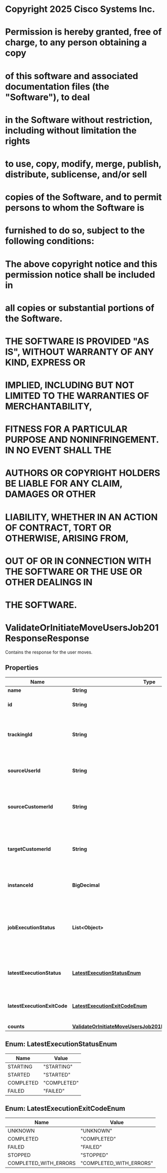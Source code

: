 <!--  Copyright 2025 Cisco Systems Inc.

Permission is hereby granted, free of charge, to any person obtaining a copy
of this software and associated documentation files (the "Software"), to deal
in the Software without restriction, including without limitation the rights
to use, copy, modify, merge, publish, distribute, sublicense, and/or sell
copies of the Software, and to permit persons to whom the Software is
furnished to do so, subject to the following conditions:

The above copyright notice and this permission notice shall be included in
all copies or substantial portions of the Software.

THE SOFTWARE IS PROVIDED "AS IS", WITHOUT WARRANTY OF ANY KIND, EXPRESS OR
IMPLIED, INCLUDING BUT NOT LIMITED TO THE WARRANTIES OF MERCHANTABILITY,
FITNESS FOR A PARTICULAR PURPOSE AND NONINFRINGEMENT. IN NO EVENT SHALL THE
AUTHORS OR COPYRIGHT HOLDERS BE LIABLE FOR ANY CLAIM, DAMAGES OR OTHER
LIABILITY, WHETHER IN AN ACTION OF CONTRACT, TORT OR OTHERWISE, ARISING FROM,
OUT OF OR IN CONNECTION WITH THE SOFTWARE OR THE USE OR OTHER DEALINGS IN
THE SOFTWARE.-->
# Copyright 2025 Cisco Systems Inc.
#
# Permission is hereby granted, free of charge, to any person obtaining a copy
# of this software and associated documentation files (the "Software"), to deal
# in the Software without restriction, including without limitation the rights
# to use, copy, modify, merge, publish, distribute, sublicense, and/or sell
# copies of the Software, and to permit persons to whom the Software is
# furnished to do so, subject to the following conditions:
#
# The above copyright notice and this permission notice shall be included in
# all copies or substantial portions of the Software.
#
# THE SOFTWARE IS PROVIDED "AS IS", WITHOUT WARRANTY OF ANY KIND, EXPRESS OR
# IMPLIED, INCLUDING BUT NOT LIMITED TO THE WARRANTIES OF MERCHANTABILITY,
# FITNESS FOR A PARTICULAR PURPOSE AND NONINFRINGEMENT. IN NO EVENT SHALL THE
# AUTHORS OR COPYRIGHT HOLDERS BE LIABLE FOR ANY CLAIM, DAMAGES OR OTHER
# LIABILITY, WHETHER IN AN ACTION OF CONTRACT, TORT OR OTHERWISE, ARISING FROM,
# OUT OF OR IN CONNECTION WITH THE SOFTWARE OR THE USE OR OTHER DEALINGS IN
# THE SOFTWARE.



# ValidateOrInitiateMoveUsersJob201ResponseResponse

Contains the response for the user moves.

## Properties

| Name | Type | Description | Notes |
|------------ | ------------- | ------------- | -------------|
|**name** | **String** | Job name. |  |
|**id** | **String** | Unique identifier of the job. |  |
|**trackingId** | **String** | Unique identifier to track the flow of HTTP requests. |  |
|**sourceUserId** | **String** | Unique identifier of the user who ran the job. |  |
|**sourceCustomerId** | **String** | Unique identifier of the customer who ran the job. |  |
|**targetCustomerId** | **String** | Unique identifier of the customer for whom the job was run. |  |
|**instanceId** | **BigDecimal** | Unique identifier of the job instance. |  |
|**jobExecutionStatus** | **List&lt;Object&gt;** | Most recent step&#39;s execution status, including statuses of all steps in the job execution. |  [optional] |
|**latestExecutionStatus** | [**LatestExecutionStatusEnum**](#LatestExecutionStatusEnum) | Most recent status of the job at the time of invocation. |  |
|**latestExecutionExitCode** | [**LatestExecutionExitCodeEnum**](#LatestExecutionExitCodeEnum) | Most recent exit code of the job at the time of invocation. |  [optional] |
|**counts** | [**ValidateOrInitiateMoveUsersJob201ResponseResponseCounts**](ValidateOrInitiateMoveUsersJob201ResponseResponseCounts.md) |  |  |



## Enum: LatestExecutionStatusEnum

| Name | Value |
|---- | -----|
| STARTING | &quot;STARTING&quot; |
| STARTED | &quot;STARTED&quot; |
| COMPLETED | &quot;COMPLETED&quot; |
| FAILED | &quot;FAILED&quot; |



## Enum: LatestExecutionExitCodeEnum

| Name | Value |
|---- | -----|
| UNKNOWN | &quot;UNKNOWN&quot; |
| COMPLETED | &quot;COMPLETED&quot; |
| FAILED | &quot;FAILED&quot; |
| STOPPED | &quot;STOPPED&quot; |
| COMPLETED_WITH_ERRORS | &quot;COMPLETED_WITH_ERRORS&quot; |



